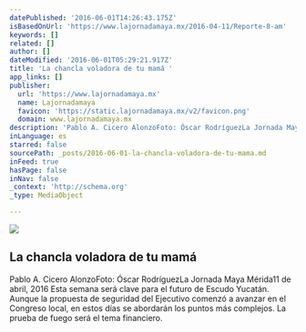 ```yaml
---
datePublished: '2016-06-01T14:26:43.175Z'
isBasedOnUrl: 'https://www.lajornadamaya.mx/2016-04-11/Reporte-8-am'
keywords: []
related: []
author: []
dateModified: '2016-06-01T05:29:21.917Z'
title: 'La chancla voladora de tu mamá '
app_links: []
publisher:
  url: 'https://www.lajornadamaya.mx'
  name: Lajornadamaya
  favicon: 'https://static.lajornadamaya.mx/v2/favicon.png'
  domain: www.lajornadamaya.mx
description: 'Pablo A. Cicero AlonzoFoto: Óscar RodríguezLa Jornada Maya Mérida11 de abril, 2016 Esta semana será clave para el futuro de Escudo Yucatán. Aunque la propuesta de seguridad del Ejecutivo comenzó a avanzar en el Congreso local, en estos días se abordarán los puntos más complejos. La prueba de fuego será el tema financiero.'
inLanguage: es
starred: false
sourcePath: _posts/2016-06-01-la-chancla-voladora-de-tu-mama.md
inFeed: true
hasPage: false
inNav: false
_context: 'http://schema.org'
_type: MediaObject

---
```

<article style=""><img src="https://s3-us-west-2.amazonaws.com/the-grid-img/p/2936daa8803a7c0172230d7deaf64a05d4547b3c.jpg" /><h1>La chancla voladora de tu mamá </h1><p>Pablo A. Cicero AlonzoFoto: Óscar RodríguezLa Jornada Maya Mérida11 de abril, 2016 Esta semana será clave para el futuro de Escudo Yucatán. Aunque la propuesta de seguridad del Ejecutivo comenzó a avanzar en el Congreso local, en estos días se abordarán los puntos más complejos. La prueba de fuego será el tema financiero.</p></article>
